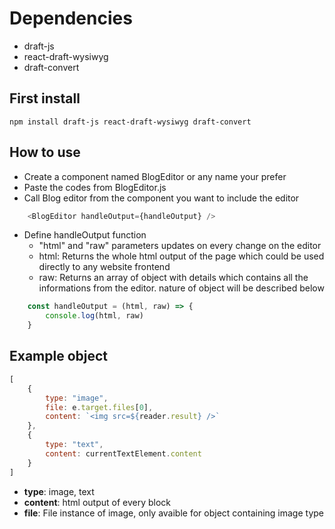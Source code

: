 # Dependencies
- draft-js
- react-draft-wysiwyg
- draft-convert
## First install
```npm install draft-js react-draft-wysiwyg draft-convert```
## How to use
- Create a component named BlogEditor or any name your prefer
- Paste the codes from BlogEditor.js
- Call Blog editor from the component you want to include the editor
```javascript
    <BlogEditor handleOutput={handleOutput} />
```
- Define handleOutput function
    - "html" and "raw" parameters updates on every change on the editor
    - html: Returns the whole html output of the page which could be used directly to any website frontend
    - raw: Returns an array of object with details which contains all the informations from the editor. nature of object will be described below  
```javascript
    const handleOutput = (html, raw) => {
        console.log(html, raw)
    }
```
## Example object
```javascript
[
    {
        type: "image",
        file: e.target.files[0],
        content: `<img src=${reader.result} />`
    },
    {
        type: "text",
        content: currentTextElement.content
    }
]
```
- **type**: image, text
- **content**: html output of every block
- **file**: File instance of image, only avaible for object containing image type
